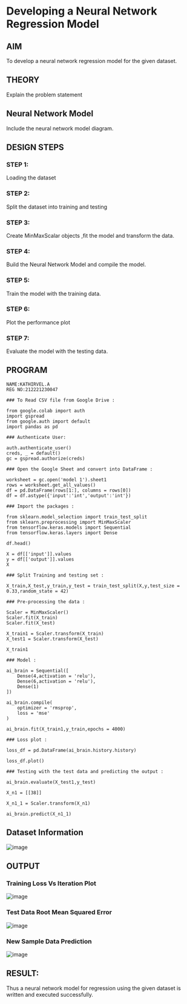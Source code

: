 # Developing a Neural Network Regression Model

## AIM

To develop a neural network regression model for the given dataset.

## THEORY

Explain the problem statement

## Neural Network Model

Include the neural network model diagram.

## DESIGN STEPS

### STEP 1:

Loading the dataset

### STEP 2:

Split the dataset into training and testing

### STEP 3:

Create MinMaxScalar objects ,fit the model and transform the data.

### STEP 4:

Build the Neural Network Model and compile the model.

### STEP 5:

Train the model with the training data.

### STEP 6:

Plot the performance plot

### STEP 7:

Evaluate the model with the testing data.

## PROGRAM

```
NAME:KATHIRVEL.A
REG NO:212221230047
```
```
### To Read CSV file from Google Drive :

from google.colab import auth
import gspread
from google.auth import default
import pandas as pd

### Authenticate User:

auth.authenticate_user()
creds, _ = default()
gc = gspread.authorize(creds)

### Open the Google Sheet and convert into DataFrame :

worksheet = gc.open('model 1').sheet1
rows = worksheet.get_all_values()
df = pd.DataFrame(rows[1:], columns = rows[0])
df = df.astype({'input':'int','output':'int'})

### Import the packages :

from sklearn.model_selection import train_test_split
from sklearn.preprocessing import MinMaxScaler
from tensorflow.keras.models import Sequential
from tensorflow.keras.layers import Dense

df.head()

X = df[['input']].values
y = df[['output']].values
X

### Split Training and testing set :

X_train,X_test,y_train,y_test = train_test_split(X,y,test_size = 0.33,random_state = 42)

### Pre-processing the data :

Scaler = MinMaxScaler()
Scaler.fit(X_train)
Scaler.fit(X_test)

X_train1 = Scaler.transform(X_train)
X_test1 = Scaler.transform(X_test)

X_train1

### Model :

ai_brain = Sequential([
    Dense(4,activation = 'relu'),
    Dense(6,activation = 'relu'),
    Dense(1)
])

ai_brain.compile(
    optimizer = 'rmsprop',
    loss = 'mse'
)

ai_brain.fit(X_train1,y_train,epochs = 4000)

### Loss plot :

loss_df = pd.DataFrame(ai_brain.history.history)

loss_df.plot()

### Testing with the test data and predicting the output :

ai_brain.evaluate(X_test1,y_test)

X_n1 = [[38]]

X_n1_1 = Scaler.transform(X_n1)

ai_brain.predict(X_n1_1)
```

## Dataset Information

![image](https://github.com/KathirvelAIDS/basic-nn-model/assets/94911373/fa3f45a1-d60f-4c6d-a85d-87c3bac23b66)


## OUTPUT




### Training Loss Vs Iteration Plot



![image](https://github.com/KathirvelAIDS/basic-nn-model/assets/94911373/b8b19c10-7f13-486b-ab65-5ef5c9e682b2)




### Test Data Root Mean Squared Error


![image](https://github.com/KathirvelAIDS/basic-nn-model/assets/94911373/fb4692ac-5d9c-4537-be0f-aafee3db4cde)






### New Sample Data Prediction


![image](https://github.com/KathirvelAIDS/basic-nn-model/assets/94911373/fd828ee6-e97b-4e78-9267-c9223b7baabf)






## RESULT:



Thus a neural network model for regression using the given dataset is written and executed successfully.
